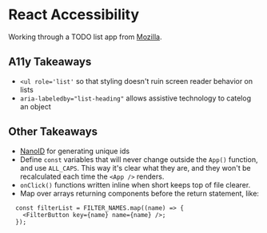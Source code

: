 # React Accessibility
Working through a TODO list app from [Mozilla](https://developer.mozilla.org/en-US/docs/Learn/Tools_and_testing/Client-side_JavaScript_frameworks/React_todo_list_beginning).

## A11y Takeaways
- `<ul role='list'` so that styling doesn't ruin screen reader behavior on lists
- `aria-labeledby="list-heading"` allows assistive technology to catelog an object

## Other Takeaways
- [NanoID](https://github.com/ai/nanoid) for generating unique ids
- Define `const` variables that will never change outside the `App()` function, and use `ALL_CAPS`. This way it's clear what they are, and they won't be recalculated each time the `<App />` renders.
- `onClick()` functions written inline when short keeps top of file clearer.
- Map over arrays returning components before the return statement, like:
```
  const filterList = FILTER_NAMES.map((name) => {
    <FilterButton key={name} name={name} />;
  });
```